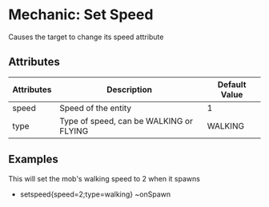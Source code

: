 Mechanic: Set Speed
===================

Causes the target to change its speed attribute

Attributes
----------

| Attributes | Description| Default Value |
|------------|-----------------------------------------|---------------|
| speed  | Speed of the entity | 1 |
| type   | Type of speed, can be WALKING or FLYING | WALKING   |

  

Examples
--------

This will set the mob's walking speed to 2 when it spawns

- setspeed{speed=2;type=walking} ~onSpawn
